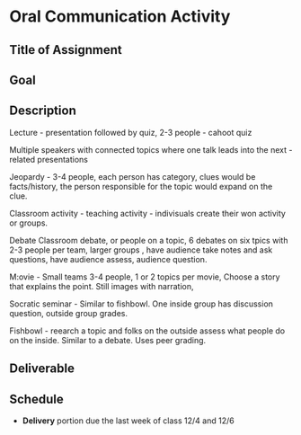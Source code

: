 # Oral Communication Activity

## Title of Assignment

## Goal 

## Description

Lecture - presentation followed by quiz, 2-3 people - cahoot quiz 

Multiple speakers with connected topics where one talk leads into the next - related presentations

Jeopardy - 3-4 people, each person has category, clues would be facts/history, the person responsible for the topic would expand on the clue. 

Classroom activity - teaching activity  - indivisuals create their won activity or groups. 

Debate Classroom debate, or people on a topic, 6 debates on six tpics with 2-3 people per team,  larger groups , have audience take notes and ask questions, have audience assess, audience question. 

M:ovie - Small teams 3-4 people,  1 or 2 topics per movie, Choose a story that explains the point. Still images with narration, 

Socratic seminar - Similar to fishbowl. One inside group has discussion question, outside group grades. 

Fishbowl - reearch a topic and folks on the outside assess what people do on the inside. Similar to a debate.  Uses peer grading. 



## Deliverable

## Schedule
* **Delivery** portion due the last week of class 12/4 and 12/6
